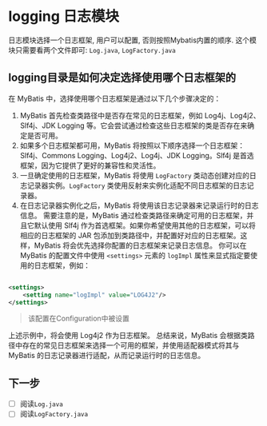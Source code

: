 # logging 日志模块

日志模块选择一个日志框架, 用户可以配置, 否则按照Mybatis内置的顺序.
这个模块只需要看两个文件即可: `Log.java`, `LogFactory.java`

## logging目录是如何决定选择使用哪个日志框架的

在 MyBatis 中，选择使用哪个日志框架是通过以下几个步骤决定的：

1. MyBatis 首先检查类路径中是否存在常见的日志框架，例如 Log4j、Log4j2、Slf4j、JDK Logging 等。它会尝试通过检查这些日志框架的类是否存在来确定是否可用。
2. 如果多个日志框架都可用，MyBatis 将按照以下顺序选择一个日志框架：Slf4j、Commons Logging、Log4j2、Log4j、JDK Logging。Slf4j
   是首选框架，因为它提供了更好的兼容性和灵活性。
3. 一旦确定使用的日志框架，MyBatis 将使用 `LogFactory` 类动态创建对应的日志记录器实例。`LogFactory`
   类使用反射来实例化适配不同日志框架的日志记录器。
4. 在日志记录器实例化之后，MyBatis 将使用该日志记录器来记录运行时的日志信息。
   需要注意的是，MyBatis 通过检查类路径来确定可用的日志框架，并且它默认使用 Slf4j 作为首选框架。如果你希望使用其他的日志框架，可以将相应的日志框架的
   JAR 包添加到类路径中，并配置好对应的日志框架。这样，MyBatis 将会优先选择你配置的日志框架来记录日志信息。
   你可以在 MyBatis 的配置文件中使用 `<settings>` 元素的 `logImpl` 属性来显式指定要使用的日志框架，例如：

```xml

<settings>
    <setting name="logImpl" value="LOG4J2"/>
</settings>
```

> 该配置在Configuration中被设置

上述示例中，将会使用 Log4j2 作为日志框架。
总结来说，MyBatis 会根据类路径中存在的常见日志框架来选择一个可用的框架，并使用适配器模式将其与 MyBatis
的日志记录器进行适配，从而记录运行时的日志信息。

## 下一步

- [ ] 阅读`Log.java`
- [ ] 阅读`LogFactory.java`
